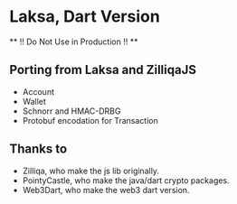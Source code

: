 # Laksa, Dart Version

** !! Do Not Use in Production !! **

## Porting from Laksa and ZilliqaJS

- Account
- Wallet
- Schnorr and HMAC-DRBG
- Protobuf encodation for Transaction

## Thanks to

- Zilliqa, who make the js lib originally.
- PointyCastle, who make the java/dart crypto packages.
- Web3Dart, who make the web3 dart version.

